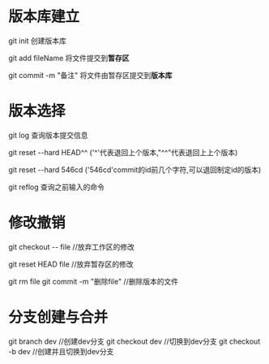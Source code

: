 # 版本库建立
git init 创建版本库

git add fileName  将文件提交到**暂存区**

git commit -m "备注"  将文件由暂存区提交到**版本库**
# 版本选择
git log  查询版本提交信息

git reset --hard HEAD^^  ('^'代表退回上个版本,"^^"代表退回上上个版本)

git reset --hard 546cd  ('546cd'commit的id前几个字符,可以退回制定id的版本) 

git reflog 查询之前输入的命令
# 修改撤销
git checkout -- file  //放弃工作区的修改

git reset HEAD file  //放弃暂存区的修改

git rm file 
git commit -m "删除file"
//删除版本的文件
# 分支创建与合并
git branch dev //创建dev分支
git checkout dev //切换到dev分支
git checkout -b dev //创建并且切换到dev分支